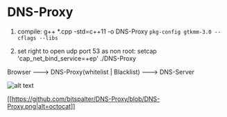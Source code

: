 # DNS-Proxy

1. compile:
g++ *.cpp -std=c++11 -o DNS-Proxy `pkg-config gtkmm-3.0 --cflags --libs`

2. set right to open udp port 53 as non root:
setcap 'cap_net_bind_service=+ep' ./DNS-Proxy

Browser ---> DNS-Proxy(whitelist | Blacklist) ---> DNS-Server

![alt text](https://github.com/bitspalter/DNS-Proxy/blob/DNS-Proxy.png)

[[https://github.com/bitspalter/DNS-Proxy/blob/DNS-Proxy.png|alt=octocat]]
